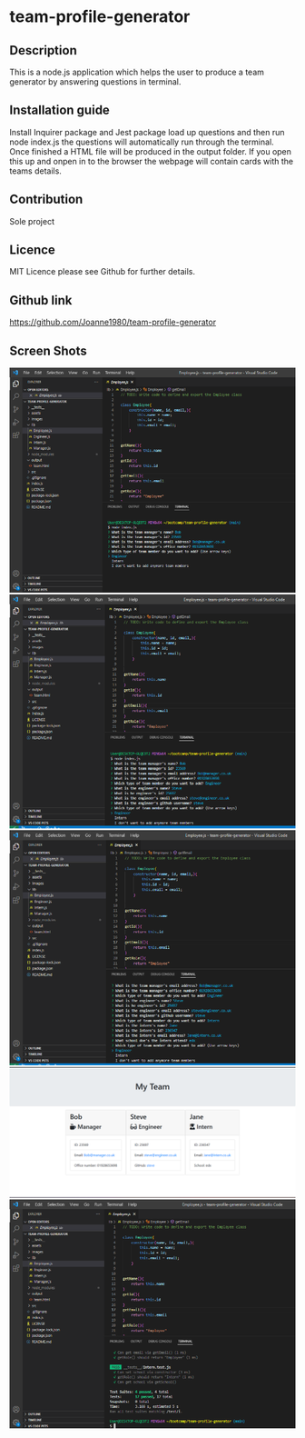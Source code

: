 # team-profile-generator

## Description
This is a node.js application which helps the user to produce a team generator by answering questions in terminal. 

## Installation guide
Install Inquirer package and Jest package load up questions and then run node index.js the questions will automatically run through the terminal. Once finished a HTML file will be produced in the output folder. If you open this up and onpen in to the browser the webpage will contain cards with the teams details.

## Contribution
Sole project

## Licence
MIT Licence please see Github for further details. 

## Github link
https://github.com/Joanne1980/team-profile-generator

## Screen Shots
![alt text](/images/manager.png?raw=true)
![alt text](/images/engineer.png?raw=true)
![alt text](/images/intern.png?raw=true)
![alt text](/images/webpage1.png?raw=true)
![alt text](/images/npm%20test.png?raw=true)


